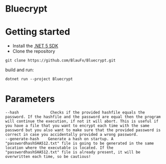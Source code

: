 # Bluecrypt

# Getting started
- Install the [.NET 5 SDK](https://dotnet.microsoft.com/download/dotnet/5.0)
- Clone the repository
```
git clone https://github.com/BlauFx/Bluecrypt.git
```

build and run:
```
dotnet run --project Bluecrypt
```
# Parameters

```
--hash              Checks if the provided hashfile equals the password. If the hashfile and the password are equal then the program will continue the execution, if not it will abort. This is useful if you have a file that you want to encrypt each time with the same password but you also want to make sure that the provided password is correct in case you accidentally provided a wrong password.  
--generate-hash    Generate a hash on startup. A "passwordhashSHA512.txt" file is going to be generated in the same location where the executable is located. If the "passwordhashSHA512.txt" file is already present, it will be overwritten each time, so be cautious!
```
